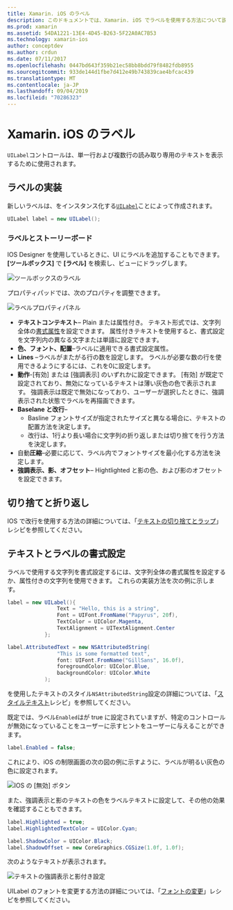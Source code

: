 ```yaml
---
title: Xamarin. iOS のラベル
description: このドキュメントでは、Xamarin. iOS でラベルを使用する方法について説明します。 プログラムによって、また iOS Designer を使用してラベルを作成する方法について説明します。
ms.prod: xamarin
ms.assetid: 54DA1221-13E4-4D45-B263-5F22A0AC7B53
ms.technology: xamarin-ios
author: conceptdev
ms.author: crdun
ms.date: 07/11/2017
ms.openlocfilehash: 0447bd643f359b21ec58bb8bdd79f8482fdb8955
ms.sourcegitcommit: 933de144d1fbe7d412e49b743839cae4bfcac439
ms.translationtype: MT
ms.contentlocale: ja-JP
ms.lasthandoff: 09/04/2019
ms.locfileid: "70286323"
---
```

# <a name="labels-in-xamarinios"></a>Xamarin. iOS のラベル

`UILabel`コントロールは、単一行および複数行の読み取り専用のテキストを表示するために使用されます。

## <a name="implementing-a-label"></a>ラベルの実装

新しいラベルは、をインスタンス化する[`UILabel`](xref:UIKit.UILabel)ことによって作成されます。

```csharp
UILabel label = new UILabel();
```

### <a name="labels-and-storyboards"></a>ラベルとストーリーボード

IOS Designer を使用しているときに、UI にラベルを追加することもできます。 **[ツールボックス]** で **[ラベル]** を検索し、ビューにドラッグします。

![ツールボックスのラベル](labels-images/image3.png)

プロパティパッドでは、次のプロパティを調整できます。

![ラベルプロパティパネル](labels-images/image2.png)

- **テキストコンテキスト**– Plain または属性付き。 テキスト形式では、文字列全体の[書式属性](#Formatting_Text_and_Label)を設定できます。 属性付きテキストを使用すると、書式設定を文字列内の異なる文字または単語に設定できます。
- **色、フォント、配置**–ラベルに適用できる書式設定属性。
- **Lines** –ラベルがまたがる行の数を設定します。 ラベルが必要な数の行を使用できるようにするには、これを0に設定します。
- **動作**-[有効] または [強調表示] のいずれかに設定できます。 [有効] が既定で設定されており、無効になっているテキストは薄い灰色の色で表示されます。 強調表示は既定で無効になっており、ユーザーが選択したときに、強調表示された状態でラベルを再描画できます。
- **Baselane と改行**–
  - Basline フォントサイズが指定されたサイズと異なる場合に、テキストの配置方法を決定します。
  - 改行は、1行より長い場合に文字列の折り返しまたは切り捨てを行う方法を決定します。
- 自動**圧縮**–必要に応じて、ラベル内でフォントサイズを最小化する方法を決定します。
- **強調表示、影、オフセット**– Hightlighted と影の色、および影のオフセットを設定できます。

## <a name="truncating-and-wrapping"></a>切り捨てと折り返し

IOS で改行を使用する方法の詳細については、「[テキストの切り捨てとラップ](https://github.com/xamarin/recipes/tree/master/Recipes/ios/standard_controls/labels/uilabel-truncate-wrap-text)」レシピを参照してください。

<a name="Formatting_Text_and_Label"/>

## <a name="formatting-text-and-label"></a>テキストとラベルの書式設定

ラベルで使用する文字列を書式設定するには、文字列全体の書式属性を設定するか、属性付きの文字列を使用できます。 これらの実装方法を次の例に示します。

```csharp
label = new UILabel(){
                Text = "Hello, this is a string",
                Font = UIFont.FromName("Papyrus", 20f),
                TextColor = UIColor.Magenta,
                TextAlignment = UITextAlignment.Center
            };
```

```csharp
label.AttributedText = new NSAttributedString(
                "This is some formatted text",
                font: UIFont.FromName("GillSans", 16.0f),
                foregroundColor: UIColor.Blue,
                backgroundColor: UIColor.White
            );
```

を使用したテキストのスタイル`NSAttributedString`設定の詳細については、「[スタイルテキスト](https://github.com/xamarin/recipes/tree/master/Recipes/ios/standard_controls/text_field/style_text)レシピ」を参照してください。

既定では、ラベル`Enabled`はが true に設定されていますが、特定のコントロールが無効になっていることをユーザーに示すヒントをユーザーに与えることができます。

```csharp
label.Enabled = false;
```

これにより、iOS の制限画面の次の図の例に示すように、ラベルが明るい灰色の色に設定されます。

![IOS の [無効] ボタン](labels-images/image1.png)

また、強調表示と影のテキストの色をラベルテキストに設定して、その他の効果を確認することもできます。

```csharp
label.Highlighted = true;
label.HighlightedTextColor = UIColor.Cyan;

label.ShadowColor = UIColor.Black;
label.ShadowOffset = new CoreGraphics.CGSize(1.0f, 1.0f);
```

次のようなテキストが表示されます。

![テキストの強調表示と影付き設定](labels-images/image4.png)

UILabel のフォントを変更する方法の詳細については、「[フォントの変更](https://github.com/xamarin/recipes/tree/master/Recipes/ios/standard_controls/labels/change_the_font)」レシピを参照してください。





